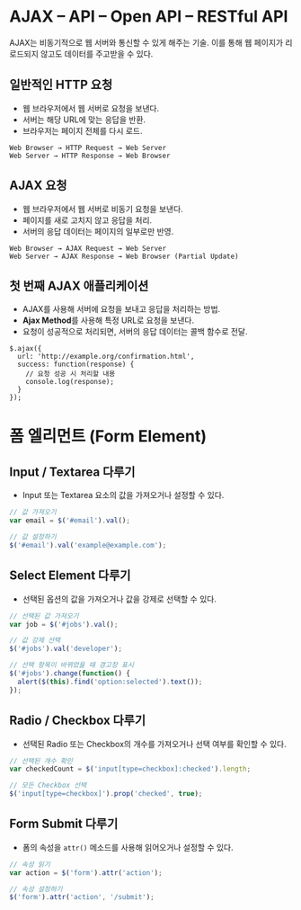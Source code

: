 # AJAX – API – Open API – RESTful API
AJAX는 비동기적으로 웹 서버와 통신할 수 있게 해주는 기술. 이를 통해 웹 페이지가 리로드되지 않고도 데이터를 주고받을 수 있다.

## 일반적인 HTTP 요청
- 웹 브라우저에서 웹 서버로 요청을 보낸다.
- 서버는 해당 URL에 맞는 응답을 반환.
- 브라우저는 페이지 전체를 다시 로드.

```plaintext
Web Browser → HTTP Request → Web Server
Web Server → HTTP Response → Web Browser
```

## AJAX 요청
- 웹 브라우저에서 웹 서버로 비동기 요청을 보낸다.
- 페이지를 새로 고치지 않고 응답을 처리.
- 서버의 응답 데이터는 페이지의 일부로만 반영.

```plaintext
Web Browser → AJAX Request → Web Server
Web Server → AJAX Response → Web Browser (Partial Update)
```

## 첫 번째 AJAX 애플리케이션
- AJAX를 사용해 서버에 요청을 보내고 응답을 처리하는 방법.
- **Ajax Method**를 사용해 특정 URL로 요청을 보낸다.
- 요청이 성공적으로 처리되면, 서버의 응답 데이터는 콜백 함수로 전달.

```javscript
$.ajax({
  url: 'http://example.org/confirmation.html',
  success: function(response) {
    // 요청 성공 시 처리할 내용
    console.log(response);
  }
});
```

# 폼 엘리먼트 (Form Element)

## Input / Textarea 다루기
- Input 또는 Textarea 요소의 값을 가져오거나 설정할 수 있다.

```javascript
// 값 가져오기
var email = $('#email').val();

// 값 설정하기
$('#email').val('example@example.com');
```

## Select Element 다루기
- 선택된 옵션의 값을 가져오거나 값을 강제로 선택할 수 있다.

```javascript
// 선택된 값 가져오기
var job = $('#jobs').val();

// 값 강제 선택
$('#jobs').val('developer');

// 선택 항목이 바뀌었을 때 경고창 표시
$('#jobs').change(function() {
  alert($(this).find('option:selected').text());
});
```

## Radio / Checkbox 다루기
- 선택된 Radio 또는 Checkbox의 개수를 가져오거나 선택 여부를 확인할 수 있다.

```javascript
// 선택된 개수 확인
var checkedCount = $('input[type=checkbox]:checked').length;

// 모든 Checkbox 선택
$('input[type=checkbox]').prop('checked', true);
```

## Form Submit 다루기
- 폼의 속성을 `attr()` 메소드를 사용해 읽어오거나 설정할 수 있다.

```javascript
// 속성 읽기
var action = $('form').attr('action');

// 속성 설정하기
$('form').attr('action', '/submit');
```
